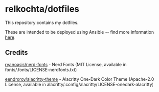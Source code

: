 # relkochta/dotfiles

This repository contains my dotfiles.

These are intended to be deployed using Ansible -- find more information [here](https://github.com/relkochta/dotfiles-ansible).

## Credits

[ryanoasis/nerd-fonts](https://github.com/ryanoasis/nerd-fonts) - Nerd Fonts (MIT License, available in fonts/.fonts/LICENSE-nerdfonts.txt)

[eendroroy/alacritty-theme](https://github.com/eendroroy/alacritty-theme) - Alacritty One-Dark Color Theme (Apache-2.0 License, available in alacritty/.config/alacritty/LICENSE-onedark-alacritty)

